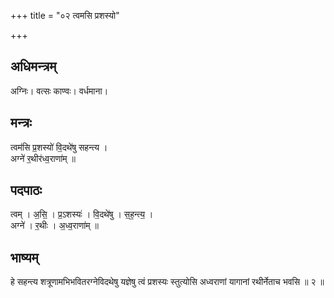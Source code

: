 +++
title = "०२ त्वमसि प्रशस्यो"

+++
## अधिमन्त्रम्
अग्निः। वत्सः काण्वः। वर्धमाना।

## मन्त्रः
त्वम॑सि प्र॒शस्यो॑ वि॒दथे॑षु सहन्त्य ।  
अग्ने॑ र॒थीर॑ध्व॒राणा॑म् ॥

## पदपाठः
त्वम् । अ॒सि॒ । प्र॒ऽशस्यः॑ । वि॒दथे॑षु । स॒ह॒न्त्य॒ ।  
अग्ने॑ । र॒थीः । अ॒ध्व॒राणा॑म् ॥

## भाष्यम्
हे सहन्त्य शत्रूणामभिभवितरग्नेविदथेषु यज्ञेषु त्वं प्रशस्यः स्तुत्योसि अध्वराणां यागानां रथीर्नेताच भवसि ॥ २ ॥